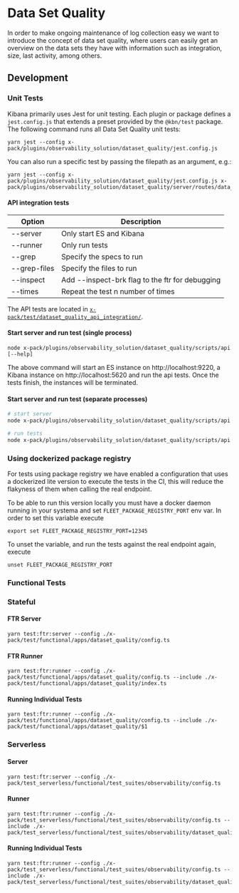 # Data Set Quality

In order to make ongoing maintenance of log collection easy we want to introduce the concept of data set quality, where users can easily get an overview on the data sets they have with information such as integration, size, last activity, among others.

## Development

### Unit Tests

Kibana primarily uses Jest for unit testing. Each plugin or package defines a `jest.config.js` that extends a preset provided by the `@kbn/test` package. The following command runs all Data Set Quality unit tests:

```
yarn jest --config x-pack/plugins/observability_solution/dataset_quality/jest.config.js
```

You can also run a specific test by passing the filepath as an argument, e.g.:

```
yarn jest --config x-pack/plugins/observability_solution/dataset_quality/jest.config.js x-pack/plugins/observability_solution/dataset_quality/server/routes/data_streams/get_data_streams/get_data_streams.test.ts
```

#### API integration tests

| Option       | Description                                     |
| ------------ | ----------------------------------------------- |
| --server     | Only start ES and Kibana                        |
| --runner     | Only run tests                                  |
| --grep       | Specify the specs to run                        |
| --grep-files | Specify the files to run                        |
| --inspect    | Add --inspect-brk flag to the ftr for debugging |
| --times      | Repeat the test n number of times               |

The API tests are located in [`x-pack/test/dataset_quality_api_integration/`](/x-pack/test/dataset_quality_api_integration/).

#### Start server and run test (single process)

```
node x-pack/plugins/observability_solution/dataset_quality/scripts/api [--help]
```

The above command will start an ES instance on http://localhost:9220, a Kibana instance on http://localhost:5620 and run the api tests.
Once the tests finish, the instances will be terminated.

#### Start server and run test (separate processes)

```sh
# start server
node x-pack/plugins/observability_solution/dataset_quality/scripts/api --server

# run tests
node x-pack/plugins/observability_solution/dataset_quality/scripts/api --runner --grep-files=data_stream_settings.spec.ts
```

### Using dockerized package registry

For tests using package registry we have enabled a configuration that uses a dockerized lite version to execute the tests in the CI, this will reduce the flakyness of them when calling the real endpoint.

To be able to run this version locally you must have a docker daemon running in your systema and set `FLEET_PACKAGE_REGISTRY_PORT` env var. In order to set this variable execute

```
export set FLEET_PACKAGE_REGISTRY_PORT=12345
```

To unset the variable, and run the tests against the real endpoint again, execute

```
unset FLEET_PACKAGE_REGISTRY_PORT 
```

### Functional Tests

### Stateful
#### FTR Server
```
yarn test:ftr:server --config ./x-pack/test/functional/apps/dataset_quality/config.ts
```

#### FTR Runner
```
yarn test:ftr:runner --config ./x-pack/test/functional/apps/dataset_quality/config.ts --include ./x-pack/test/functional/apps/dataset_quality/index.ts
```

#### Running Individual Tests
```
yarn test:ftr:runner --config ./x-pack/test/functional/apps/dataset_quality/config.ts --include ./x-pack/test/functional/apps/dataset_quality/$1
```

### Serverless

#### Server
```
yarn test:ftr:server --config ./x-pack/test_serverless/functional/test_suites/observability/config.ts
```

#### Runner
```
yarn test:ftr:runner --config ./x-pack/test_serverless/functional/test_suites/observability/config.ts --include ./x-pack/test_serverless/functional/test_suites/observability/dataset_quality/index.ts
```
#### Running Individual Tests
```
yarn test:ftr:runner --config ./x-pack/test_serverless/functional/test_suites/observability/config.ts --include ./x-pack/test_serverless/functional/test_suites/observability/dataset_quality/$1
```